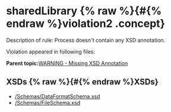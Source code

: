 # sharedLibrary {% raw %}{#{% endraw %}violation2 .concept}

Description of rule: Process doesn't contain any XSD annotation.

Violation appeared in following files:

**Parent topic:**[WARNING - Missing XSD Annotation](../../../qa/rules/WARNING_-_Missing_XSD_Annotation.md)

## XSDs {% raw %}{#{% endraw %}XSDs}

-   [/Schemas/DataFormatSchema.xsd](../../../projects/sharedLibrary/Schemas/DataFormatSchema.xsd.md)
-   [/Schemas/FileSchema.xsd](../../../projects/sharedLibrary/Schemas/FileSchema.xsd.md)


